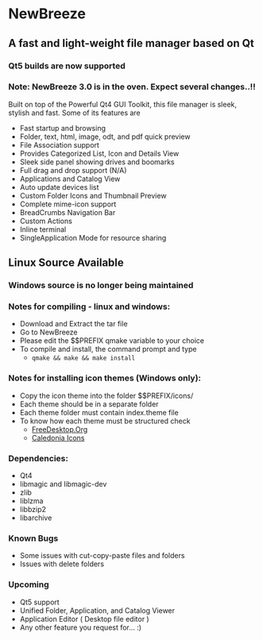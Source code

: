 # NewBreeze
## A fast and light-weight file manager based on Qt

### Qt5 builds are now supported

### Note: NewBreeze 3.0 is in the oven. Expect several changes..!!

Built on top of the Powerful Qt4 GUI Toolkit, this file manager is sleek, stylish and fast.
Some of its features are

* Fast startup and browsing
* Folder, text, html, image, odt, and pdf quick preview
* File Association support
* Provides Categorized List, Icon and Details View
* Sleek side panel showing drives and boomarks
* Full drag and drop support (N/A)
* Applications and Catalog View
* Auto update devices list
* Custom Folder Icons and Thumbnail Preview
* Complete mime-icon support
* BreadCrumbs Navigation Bar
* Custom Actions
* Inline terminal
* SingleApplication Mode for resource sharing

## Linux Source Available
### Windows source is no longer being maintained

### Notes for compiling - linux and windows:
* Download and Extract the tar file
* Go to NewBreeze
* Please edit the $$PREFIX qmake variable to your choice
* To  compile and install, the command prompt and type
    + `qmake && make && make install`

### Notes for installing icon themes (Windows only):
* Copy the icon theme into the folder $$PREFIX/icons/
* Each theme should be in a separate folder
* Each theme folder must contain index.theme file
* To know how each theme must be structured check
  - [FreeDesktop.Org](http://standards.freedesktop.org/icon-theme-spec/icon-theme-spec-latest.html)
  - [Caledonia Icons](http://malcer.deviantart.com/art/Caledonia-Icons-264978107)

### Dependencies:
* Qt4
* libmagic and libmagic-dev
* zlib
* liblzma
* libbzip2
* libarchive

### Known Bugs
* Some issues with cut-copy-paste files and folders
* Issues with delete folders

### Upcoming
* Qt5 support
* Unified Folder, Application, and Catalog Viewer
* Application Editor ( Desktop file editor )
* Any other feature you request for... :)
